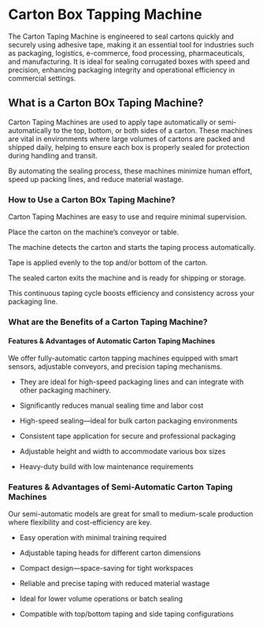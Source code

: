# Carton Box Tapping Machine
The Carton Taping Machine is engineered to seal cartons quickly and securely using adhesive tape, making it an essential tool for industries such as packaging, logistics, e-commerce, food processing, pharmaceuticals, and manufacturing.
It is ideal for sealing corrugated boxes with speed and precision, enhancing packaging integrity and operational efficiency in commercial settings.

## What is a Carton BOx Taping Machine?
Carton Taping Machines are used to apply tape automatically or semi-automatically to the top, bottom, or both sides of a carton.
These machines are vital in environments where large volumes of cartons are packed and shipped daily, helping to ensure each box is properly sealed for protection during handling and transit.

By automating the sealing process, these machines minimize human effort, speed up packing lines, and reduce material wastage.

### How to Use a Carton BOx  Taping Machine?
Carton Taping Machines are easy to use and require minimal supervision.

Place the carton on the machine’s conveyor or table.

The machine detects the carton and starts the taping process automatically.

Tape is applied evenly to the top and/or bottom of the carton.

The sealed carton exits the machine and is ready for shipping or storage.

This continuous taping cycle boosts efficiency and consistency across your packaging line.

### What are the Benefits of a Carton Taping Machine?
#### Features & Advantages of Automatic Carton Taping Machines
We offer fully-automatic carton tapping machines equipped with smart sensors, adjustable conveyors, and precision taping mechanisms.

- They are ideal for high-speed packaging lines and can integrate with other packaging machinery.

- Significantly reduces manual sealing time and labor cost

- High-speed sealing—ideal for bulk carton packaging environments

- Consistent tape application for secure and professional packaging

- Adjustable height and width to accommodate various box sizes

- Heavy-duty build with low maintenance requirements

### Features & Advantages of Semi-Automatic Carton Taping Machines
Our semi-automatic models are great for small to medium-scale production where flexibility and cost-efficiency are key.

- Easy operation with minimal training required

- Adjustable taping heads for different carton dimensions

- Compact design—space-saving for tight workspaces

- Reliable and precise taping with reduced material wastage

- Ideal for lower volume operations or batch sealing

- Compatible with top/bottom taping and side taping configurations